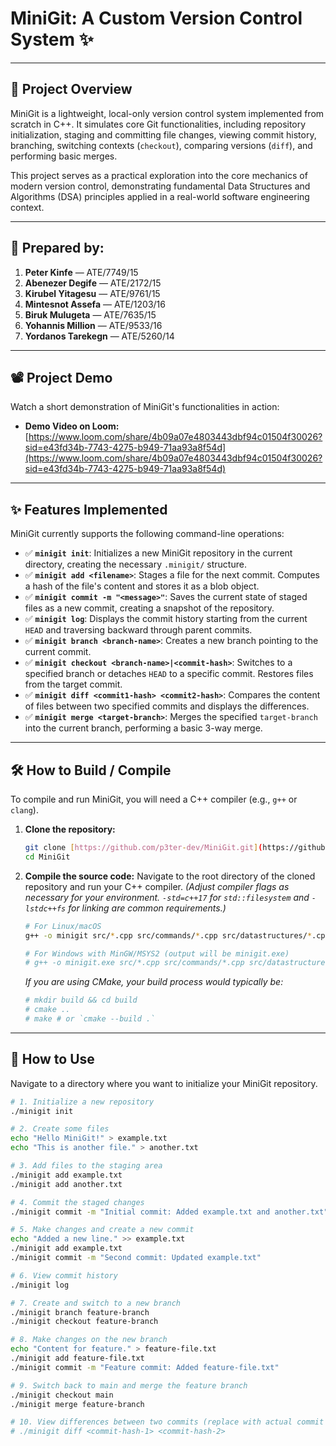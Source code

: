 # MiniGit: A Custom Version Control System ✨

---

## 🚀 Project Overview

MiniGit is a lightweight, local-only version control system implemented from scratch in C++. It simulates core Git functionalities, including repository initialization, staging and committing file changes, viewing commit history, branching, switching contexts (`checkout`), comparing versions (`diff`), and performing basic merges.

This project serves as a practical exploration into the core mechanics of modern version control, demonstrating fundamental Data Structures and Algorithms (DSA) principles applied in a real-world software engineering context.

---

## 👥 Prepared by:

1.  **Peter Kinfe** — ATE/7749/15
2.  **Abenezer Degife** — ATE/2172/15
3.  **Kirubel Yitagesu** — ATE/9761/15
4.  **Mintesnot Assefa** — ATE/1203/16
5.  **Biruk Mulugeta** — ATE/7635/15
6.  **Yohannis Million** — ATE/9533/16
7.  **Yordanos Tarekegn** — ATE/5260/14

---

## 📽️ Project Demo

Watch a short demonstration of MiniGit's functionalities in action:

* **Demo Video on Loom:** [https://www.loom.com/share/4b09a07e4803443dbf94c01504f30026?sid=e43fd34b-7743-4275-b949-71aa93a8f54d](https://www.loom.com/share/4b09a07e4803443dbf94c01504f30026?sid=e43fd34b-7743-4275-b949-71aa93a8f54d)

---

## ✨ Features Implemented

MiniGit currently supports the following command-line operations:

* ✅ **`minigit init`**: Initializes a new MiniGit repository in the current directory, creating the necessary `.minigit/` structure.
* ✅ **`minigit add <filename>`**: Stages a file for the next commit. Computes a hash of the file's content and stores it as a blob object.
* ✅ **`minigit commit -m "<message>"`**: Saves the current state of staged files as a new commit, creating a snapshot of the repository.
* ✅ **`minigit log`**: Displays the commit history starting from the current `HEAD` and traversing backward through parent commits.
* ✅ **`minigit branch <branch-name>`**: Creates a new branch pointing to the current commit.
* ✅ **`minigit checkout <branch-name>|<commit-hash>`**: Switches to a specified branch or detaches `HEAD` to a specific commit. Restores files from the target commit.
* ✅ **`minigit diff <commit1-hash> <commit2-hash>`**: Compares the content of files between two specified commits and displays the differences.
* ✅ **`minigit merge <target-branch>`**: Merges the specified `target-branch` into the current branch, performing a basic 3-way merge.

---

## 🛠️ How to Build / Compile

To compile and run MiniGit, you will need a C++ compiler (e.g., `g++` or `clang`).

1.  **Clone the repository:**
    ```bash
    git clone [https://github.com/p3ter-dev/MiniGit.git](https://github.com/p3ter-dev/MiniGit.git)
    cd MiniGit
    ```

2.  **Compile the source code:**
    Navigate to the root directory of the cloned repository and run your C++ compiler.
    *(Adjust compiler flags as necessary for your environment. `-std=c++17` for `std::filesystem` and `-lstdc++fs` for linking are common requirements.)*

    ```bash
    # For Linux/macOS
    g++ -o minigit src/*.cpp src/commands/*.cpp src/datastructures/*.cpp src/utils/*.cpp -std=c++17 -lstdc++fs

    # For Windows with MinGW/MSYS2 (output will be minigit.exe)
    # g++ -o minigit.exe src/*.cpp src/commands/*.cpp src/datastructures/*.cpp src/utils/*.cpp -std=c++17 -lstdc++fs
    ```
    *If you are using CMake, your build process would typically be:*
    ```bash
    # mkdir build && cd build
    # cmake ..
    # make # or `cmake --build .`
    ```

---

## 🚀 How to Use

Navigate to a directory where you want to initialize your MiniGit repository.

```bash
# 1. Initialize a new repository
./minigit init

# 2. Create some files
echo "Hello MiniGit!" > example.txt
echo "This is another file." > another.txt

# 3. Add files to the staging area
./minigit add example.txt
./minigit add another.txt

# 4. Commit the staged changes
./minigit commit -m "Initial commit: Added example.txt and another.txt"

# 5. Make changes and create a new commit
echo "Added a new line." >> example.txt
./minigit add example.txt
./minigit commit -m "Second commit: Updated example.txt"

# 6. View commit history
./minigit log

# 7. Create and switch to a new branch
./minigit branch feature-branch
./minigit checkout feature-branch

# 8. Make changes on the new branch
echo "Content for feature." > feature-file.txt
./minigit add feature-file.txt
./minigit commit -m "Feature commit: Added feature-file.txt"

# 9. Switch back to main and merge the feature branch
./minigit checkout main
./minigit merge feature-branch

# 10. View differences between two commits (replace with actual commit hashes from `minigit log`)
# ./minigit diff <commit-hash-1> <commit-hash-2>